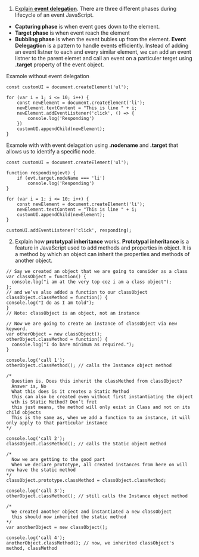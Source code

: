 1. E[xplain **event delegation**](https://www.geeksforgeeks.org/event-delegation-in-javascript/).
  There are three different phases during lifecycle of an event JavaScript.
  - **Capturing phase** is when event goes down to the element.
  - **Target phase** is when event reach the element
  - **Bubbling phase** is when the event bubles up from the element.
  **Event Delegagtion** is a pattern to handle events efficiently. Instead of adding an event listner to each and every similar element, we can add an event listner to the parent elemet and call an event on a particuler terget using **.target** property of the event object.

  Examole without event delegation
  ```
  const customUI = document.createElement('ul');

  for (var i = 1; i <= 10; i++) {
      const newElement = document.createElement('li');
      newElement.textContent = "This is line " + i;
      newElement.addEventListener('click', () => {
          console.log('Responding')
      })
      customUI.appendChild(newElement);
  }
  ```
  Examole with with event delagation using **.nodename** and **.target** that allows us to identify a specific node.
  ```
  const customUI = document.createElement('ul');

  function responding(evt) {
      if (evt.target.nodeName === 'li')
          console.log('Responding')
  }

  for (var i = 1; i <= 10; i++) {
      const newElement = document.createElement('li');
      newElement.textContent = "This is line " + i;
      customUI.appendChild(newElement);
  }

  customUI.addEventListener('click', responding);
  ```

2. Explain how **prototypal inheritance** works.
  **Prototypal inheritance** is a feature in JavaScript used to add methods and properties in object. It is a method by which an object can inherit the properties and methods of another object.
  ```
  // Say we created an object that we are going to consider as a class
  var classObject = function() {
    console.log("i am at the very top coz i am a class object");
  };
  // and we’ve also added a function to our classObject
  classObject.classMethod = function() {
  console.log("I do as I am told");
  }
  // Note: classObject is an object, not an instance

  // Now we are going to create an instance of classObject via new keyword.
  var otherObject = new classObject();
  otherObject.classMethod = function() {
    console.log("I do bare minimum as required.");
  }

  console.log('call 1');
  otherObject.classMethod(); // calls the Instance object method

  /*
    Question is, Does this inherit the classMethod from classObject?
    Answer is, No
    What this does is it creates a Static Method
    this can also be created even without first instantiating the object
    wth is Static Method? Don’t fret
    this just means, the method will only exist in Class and not on its child objects
    This is the same as, when we add a function to an instance, it will only apply to that particular instance
  */

  console.log('call 2');
  classObject.classMethod(); // calls the Static object method

  /*
    Now we are getting to the good part
    When we declare prototype, all created instances from here on will now have the static method
  */
  classObject.prototype.classMethod = classObject.classMethod;

  console.log('call 3');
  otherObject.classMethod(); // still calls the Instance object method

  /*
    We created another object and instantiated a new classObject
    this should now inherited the static method
  */
  var anotherObject = new classObject();

  console.log('call 4');
  anotherObject.classMethod(); // now, we inherited classObject's method, classMethod

  ```